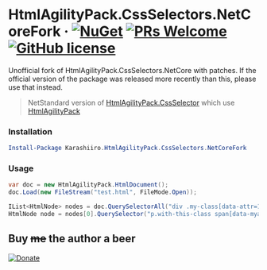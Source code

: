 # HtmlAgilityPack.CssSelectors.NetCoreFork &middot; [![NuGet](https://img.shields.io/nuget/dt/Karashiiro.HtmlAgilityPack.CssSelectors.NetCoreFork.svg?style=flat-square)](https://www.nuget.org/packages/HtmlAgilityPack.CssSelectors.NetCore) [![PRs Welcome](https://img.shields.io/badge/PRs-welcome-brightgreen.svg?style=flat-square)](http://makeapullrequest.com) [![GitHub license](https://img.shields.io/badge/license-MIT-blue.svg?style=flat-square)](https://github.com/karashiiro/HtmlAgilityPack.CssSelectors.NetCore/blob/master/LICENSE)
Unofficial fork of HtmlAgilityPack.CssSelectors.NetCore with patches. If the official version of the package was released more recently than this, please use that instead.

> NetStandard version of [HtmlAgilityPack.CssSelector](https://github.com/hcesar/HtmlAgilityPack.CssSelector/blob/master/README.md)
> which use [HtmlAgilityPack](https://github.com/zzzprojects/html-agility-pack)

### Installation

```powershell
Install-Package Karashiiro.HtmlAgilityPack.CssSelectors.NetCoreFork
```

### Usage

```c#
var doc = new HtmlAgilityPack.HtmlDocument();
doc.Load(new FileStream("test.html", FileMode.Open));

IList<HtmlNode> nodes = doc.QuerySelectorAll("div .my-class[data-attr=123] > ul li");
HtmlNode node = nodes[0].QuerySelector("p.with-this-class span[data-myattr]");
```

## Buy ~~me~~ the author a beer
[![Donate](https://img.shields.io/badge/Donate-PayPal-green.svg)](https://www.paypal.me/trenoncourt/5)
